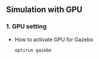 ## Simulation with GPU

### 1. GPU setting

* How to activate GPU for Gazebo

  ```
  optirun gazebo
  ```
